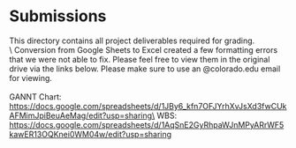 # Submissions

This directory contains all project deliverables required for grading.\
\ 
Conversion from Google Sheets to Excel created a few formatting errors that we were not able to fix. Please feel free to view them in the original drive via the links below. Please make sure to use an @colorado.edu email for viewing.\
\
GANNT Chart: https://docs.google.com/spreadsheets/d/1JBy6_kfn7OFJYrhXvJsXd3fwCUkAFMimJpiBeuAeMag/edit?usp=sharing\
WBS: https://docs.google.com/spreadsheets/d/1AqSnE2GyRhpaWJnMPyARrWF5kawER13OQKnei0WM04w/edit?usp=sharing
